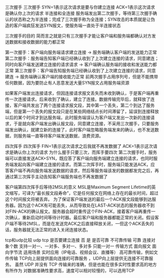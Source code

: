 

三次握手
三次握手
SYN=1表示这次请求是要与你建立连接
ACK=1表示这次请求是确认你上次的请求
半连接和全连接
服务端发出第二次握手，等待第三次握手确认的状态称之为半连接；完成了三次握手称为全连接；SYN攻击的本质就是让伪造的客户端疯狂发送SYN报文，使服务端一直处于半连接状态

三次握手的目的
简而言之就是只有三次握手才能让客户端和服务端都确认对方发送数据和接收数据的能力都正常

第一次握手：客户端向服务端请求建立连接 -> 服务端确认客户端的发送能力正常
第二次握手：服务端告知客户端已经确认收到了上次建立连接的请求，同意建连；同时向客户端发送建立连接的请求请求 -> 客户端确认服务端的接收和发送能力都正常
第三次握手：客户端告知服务端已经确认收到了上次建立连接的请求，同意建连 -> 服务端确认客户端的接收能力正常
前两次握手占用序列号，但是不能携带任何数据，因为要防止有人恶意发送大量SYN报文占用服务端资源

如果客户端发出连接请求，但因连接请求报文丢失而未收到确认，于是客户端再重传一次连接请求。后来收到了确认，建立了连接。数据传输完毕后，就释放了连接，客户端共发出了两个连接请求报文段，其中第一个丢失，第二个到达了服务端，但是第一个丢失的报文段只是在某些网络结点长时间滞留了，延误到连接释放以后的某个时间才到达服务端，此时服务端误认为客户端又发出一次新的连接请求，于是就向客户端发出确认报文段，同意建立连接，不采用三次握手，只要服务端发出确认，就建立新的连接了，此时客户端忽略服务端发来的确认，也不发送数据，则服务端一直等待客户端发送数据，浪费资源。

四次挥手
四次挥手
FIN=1表示这次请求之后我就不再发数据了
ACK=1表示这次请求是确认你上次的请求
为什么握手只要三次，而挥手要四次
第二次握手时，服务端可以直接发送ACK+SYN，既应答了客户端向服务端建立连接的请求，也同时服务端发起向客户端建立连接的请求。而第二次挥手时，服务端只能发送ACK，应答客户端不再向服务端发送数据的请求，然后等服务端该发的数据都发完之后，再通过第三次挥手主动告知客户端服务端也不再发数据了

客户端第四次挥手后等待2MSL的意义
MSL是Maximum Segment Lifetime的英文缩写，可译为“最长报文段寿命”，它是任何报文在网络上存在的最长时间，超过这个时间报文将被丢弃。 为了保证客户端发送的最后一个ACK报文段能够到达服务器。因为这个ACK有可能丢失，从而导致处在LAST-ACK状态的服务器收不到对FIN-ACK的确认报文。服务器会超时重传这个FIN-ACK，接着客户端再重传一次确认，重新启动时间等待计时器。最后客户端和服务器都能正常的关闭。假设客户端不等待2MSL，而是在发送完ACK之后直接释放关闭，一但这个ACK丢失的话，服务器就无法正常的进入关闭连接状态。

tcp和udp比较
udp	tcp
是否要建立连接	否	是
是否可靠	不可靠传输	可靠
连接对象个数	支持一对一、一对多、多对一、多对多	只能一对一
传输方式	面向报文	面向字节流
适用场景	实时应用（IP电话、视频会议、直播等）	高可靠传输，例如文件传输
TCP向上层提供面向连接的可靠服务 ，UDP向上层提供无连接不可靠服务。
虽然 UDP 并没有 TCP 传输来的准确，但是也能在很多实时性要求高的地方有所作为
对数据准确性要求高，速度可以相对较慢的，可以选用TCP